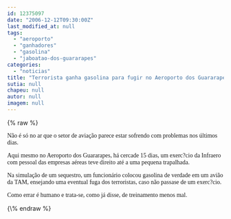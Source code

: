 ```yaml
---
id: 12375097
date: "2006-12-12T09:30:00Z"
last_modified_at: null
tags:
  - "aeroporto"
  - "ganhadores"
  - "gasolina"
  - "jaboatao-dos-guararapes"
categories:
  - "noticias"
title: "Terrorista ganha gasolina para fugir no Aeroporto dos Guararapes"
sutia: null
chapeu: null
autor: null
imagem: null
---
```

{\% raw %}
<p><P><FONT face=Verdana>Não é só no ar que o setor de aviação parece estar sofrendo com problemas nos últimos dias.</FONT></P></p>
<p><P><FONT face=Verdana>Aqui mesmo no Aeroporto dos Guararapes, há cercade 15 dias, um exerc?cio da Infraero com pessoal das empresas aéreas teve direito até a uma pequena trapalhada.</FONT></P></p>
<p><P><FONT face=Verdana>Na simulação de um sequestro, um funcionário colocou gasolina de verdade em um avião da TAM, ensejando uma eventual fuga dos terroristas, caso não passase de um exerc?cio.</FONT></P></p>
<p><P><FONT face=Verdana>Como errar é humano e trata-se, como já disse, de treinamento menos mal.</FONT></P> </p>
{\% endraw %}